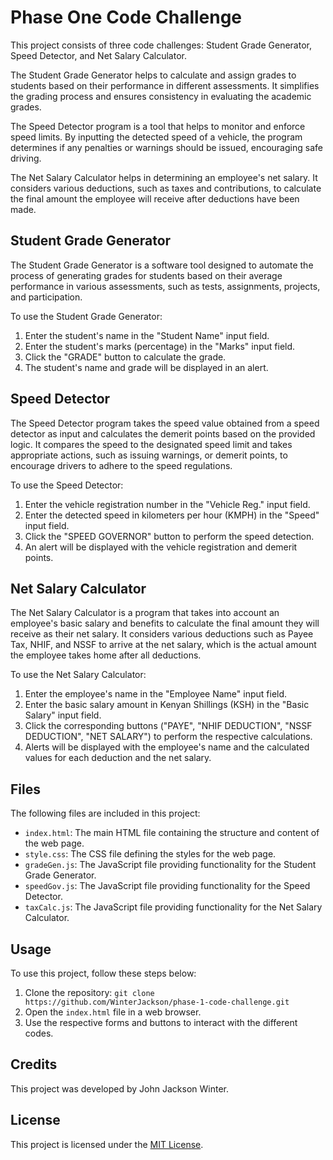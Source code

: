# Phase One Code Challenge

This project consists of three code challenges: Student Grade Generator, Speed Detector, and Net Salary Calculator.

The Student Grade Generator helps to calculate and assign grades to students based on their performance in different assessments. It simplifies the grading process and ensures consistency in evaluating the academic grades.

The Speed Detector program is a tool that helps to monitor and enforce speed limits. By inputting the detected speed of a vehicle, the program determines if any penalties or warnings should be issued, encouraging safe driving.

The Net Salary Calculator helps in determining an employee's net salary. It considers various deductions, such as taxes and contributions, to calculate the final amount the employee will receive after deductions have been made.

## Student Grade Generator

The Student Grade Generator is a software tool designed to automate the process of generating grades for students based on their average performance in various assessments, such as tests, assignments, projects, and participation.

To use the Student Grade Generator:
1. Enter the student's name in the "Student Name" input field.
2. Enter the student's marks (percentage) in the "Marks" input field.
3. Click the "GRADE" button to calculate the grade.
4. The student's name and grade will be displayed in an alert.

## Speed Detector

The Speed Detector program takes the speed value obtained from a speed detector as input and calculates the demerit points based on the provided logic. It compares the speed to the designated speed limit and takes appropriate actions, such as issuing warnings, or demerit points, to encourage drivers to adhere to the speed regulations.

To use the Speed Detector:
1. Enter the vehicle registration number in the "Vehicle Reg." input field.
2. Enter the detected speed in kilometers per hour (KMPH) in the "Speed" input field.
3. Click the "SPEED GOVERNOR" button to perform the speed detection.
4. An alert will be displayed with the vehicle registration and demerit points.

## Net Salary Calculator

The Net Salary Calculator is a program that takes into account an employee's basic salary and benefits to calculate the final amount they will receive as their net salary. It considers various deductions such as Payee Tax, NHIF, and NSSF to arrive at the net salary, which is the actual amount the employee takes home after all deductions.

To use the Net Salary Calculator:
1. Enter the employee's name in the "Employee Name" input field.
2. Enter the basic salary amount in Kenyan Shillings (KSH) in the "Basic Salary" input field.
3. Click the corresponding buttons ("PAYE", "NHIF DEDUCTION", "NSSF DEDUCTION", "NET SALARY") to perform the respective calculations.
4. Alerts will be displayed with the employee's name and the calculated values for each deduction and the net salary.

## Files

The following files are included in this project:

- `index.html`: The main HTML file containing the structure and content of the web page.
- `style.css`: The CSS file defining the styles for the web page.
- `gradeGen.js`: The JavaScript file providing functionality for the Student Grade Generator.
- `speedGov.js`: The JavaScript file providing functionality for the Speed Detector.
- `taxCalc.js`: The JavaScript file providing functionality for the Net Salary Calculator.

## Usage

To use this project, follow these steps below:

1. Clone the repository: `git clone https://github.com/WinterJackson/phase-1-code-challenge.git`
2. Open the `index.html` file in a web browser.
3. Use the respective forms and buttons to interact with the different codes.

## Credits

This project was developed by John Jackson Winter.

## License

This project is licensed under the [MIT License](LICENSE).

